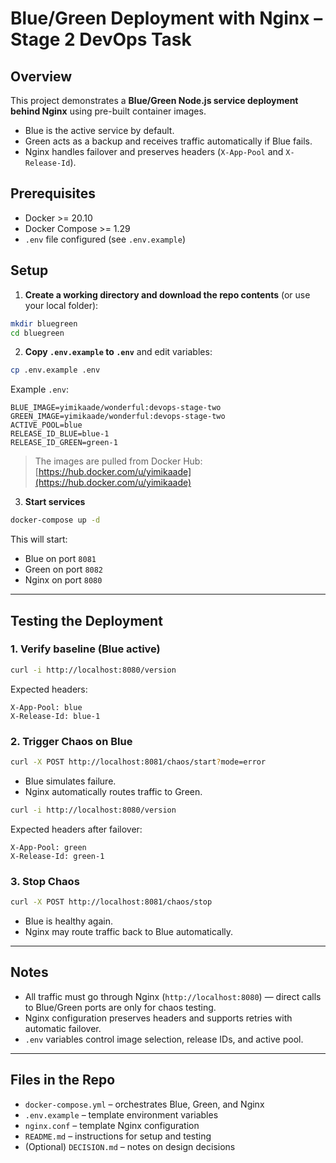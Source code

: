 # Blue/Green Deployment with Nginx – Stage 2 DevOps Task

## Overview

This project demonstrates a **Blue/Green Node.js service deployment behind Nginx** using pre-built container images.  

- Blue is the active service by default.  
- Green acts as a backup and receives traffic automatically if Blue fails.  
- Nginx handles failover and preserves headers (`X-App-Pool` and `X-Release-Id`).  

## Prerequisites

- Docker >= 20.10  
- Docker Compose >= 1.29  
- `.env` file configured (see `.env.example`)  

## Setup

1. **Create a working directory and download the repo contents** (or use your local folder):

```bash
mkdir bluegreen
cd bluegreen
```

2. **Copy `.env.example` to `.env`** and edit variables:

```bash
cp .env.example .env
```

Example `.env`:

```
BLUE_IMAGE=yimikaade/wonderful:devops-stage-two
GREEN_IMAGE=yimikaade/wonderful:devops-stage-two
ACTIVE_POOL=blue
RELEASE_ID_BLUE=blue-1
RELEASE_ID_GREEN=green-1
```

> The images are pulled from Docker Hub: [https://hub.docker.com/u/yimikaade](https://hub.docker.com/u/yimikaade)

3. **Start services**

```bash
docker-compose up -d
```

This will start:

- Blue on port `8081`  
- Green on port `8082`  
- Nginx on port `8080`  

---

## Testing the Deployment

### 1. Verify baseline (Blue active)

```bash
curl -i http://localhost:8080/version
```

Expected headers:

```
X-App-Pool: blue
X-Release-Id: blue-1
```

### 2. Trigger Chaos on Blue

```bash
curl -X POST http://localhost:8081/chaos/start?mode=error
```

- Blue simulates failure.  
- Nginx automatically routes traffic to Green.

```bash
curl -i http://localhost:8080/version
```

Expected headers after failover:

```
X-App-Pool: green
X-Release-Id: green-1
```

### 3. Stop Chaos

```bash
curl -X POST http://localhost:8081/chaos/stop
```

- Blue is healthy again.  
- Nginx may route traffic back to Blue automatically.

---

## Notes

- All traffic must go through Nginx (`http://localhost:8080`) — direct calls to Blue/Green ports are only for chaos testing.  
- Nginx configuration preserves headers and supports retries with automatic failover.  
- `.env` variables control image selection, release IDs, and active pool.  

---

## Files in the Repo

- `docker-compose.yml` – orchestrates Blue, Green, and Nginx  
- `.env.example` – template environment variables  
- `nginx.conf` – template Nginx configuration  
- `README.md` – instructions for setup and testing  
- (Optional) `DECISION.md` – notes on design decisions  
